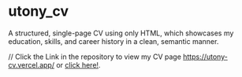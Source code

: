 # utony_cv
A structured, single-page CV using only HTML, which showcases my education, skills, and career history in a clean, semantic manner.

// Click the Link in the repository to view my CV page https://utony-cv.vercel.app/ or [click here!](https://utony-cv.vercel.app/).